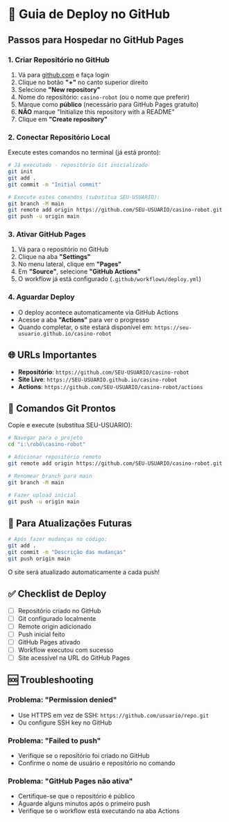 # 🚀 Guia de Deploy no GitHub

## Passos para Hospedar no GitHub Pages

### 1. Criar Repositório no GitHub

1. Vá para [github.com](https://github.com) e faça login
2. Clique no botão **"+"** no canto superior direito
3. Selecione **"New repository"**
4. Nome do repositório: `casino-robot` (ou o nome que preferir)
5. Marque como **público** (necessário para GitHub Pages gratuito)
6. **NÃO** marque "Initialize this repository with a README"
7. Clique em **"Create repository"**

### 2. Conectar Repositório Local

Execute estes comandos no terminal (já está pronto):

```bash
# Já executado - repositório Git inicializado
git init
git add .
git commit -m "Initial commit"

# Execute estes comandos (substitua SEU-USUARIO):
git branch -M main
git remote add origin https://github.com/SEU-USUARIO/casino-robot.git
git push -u origin main
```

### 3. Ativar GitHub Pages

1. Vá para o repositório no GitHub
2. Clique na aba **"Settings"** 
3. No menu lateral, clique em **"Pages"**
4. Em **"Source"**, selecione **"GitHub Actions"**
5. O workflow já está configurado (`.github/workflows/deploy.yml`)

### 4. Aguardar Deploy

- O deploy acontece automaticamente via GitHub Actions
- Acesse a aba **"Actions"** para ver o progresso
- Quando completar, o site estará disponível em:
  `https://seu-usuario.github.io/casino-robot`

## 🌐 URLs Importantes

- **Repositório**: `https://github.com/SEU-USUARIO/casino-robot`
- **Site Live**: `https://SEU-USUARIO.github.io/casino-robot`
- **Actions**: `https://github.com/SEU-USUARIO/casino-robot/actions`

## 🔧 Comandos Git Prontos

Copie e execute (substitua SEU-USUARIO):

```bash
# Navegar para o projeto
cd "i:\robô\casino-robot"

# Adicionar repositório remoto
git remote add origin https://github.com/SEU-USUARIO/casino-robot.git

# Renomear branch para main
git branch -M main

# Fazer upload inicial
git push -u origin main
```

## 🔄 Para Atualizações Futuras

```bash
# Após fazer mudanças no código:
git add .
git commit -m "Descrição das mudanças"
git push origin main
```

O site será atualizado automaticamente a cada push!

## ✅ Checklist de Deploy

- [ ] Repositório criado no GitHub
- [ ] Git configurado localmente
- [ ] Remote origin adicionado
- [ ] Push inicial feito
- [ ] GitHub Pages ativado
- [ ] Workflow executou com sucesso
- [ ] Site acessível na URL do GitHub Pages

## 🆘 Troubleshooting

### Problema: "Permission denied"
- Use HTTPS em vez de SSH: `https://github.com/usuario/repo.git`
- Ou configure SSH key no GitHub

### Problema: "Failed to push"
- Verifique se o repositório foi criado no GitHub
- Confirme o nome de usuário e repositório no comando

### Problema: "GitHub Pages não ativa"
- Certifique-se que o repositório é público
- Aguarde alguns minutos após o primeiro push
- Verifique se o workflow está executando na aba Actions